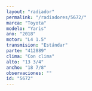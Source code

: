 ```yaml
---
layout: "radiador"
permalink: "/radiadores/5672/"
marca: "Toyota"
modelo: "Yaris"
ano: "2018"
motor: "L4 1.5"
transmision: "Estándar"
parte: "412889"
clima: "Con clima"
alto: "13 3/4"
ancho: "18 7/8"
observaciones: ""
id: "5672"
---
```


